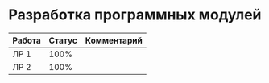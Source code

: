 # Разработка программных модулей

| Работа | Статус | Комментарий |
| ---    | ---    | ---         |
| ЛР 1   | 100%   |             |
| ЛР 2   | 100%   |             |

